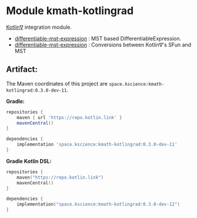 # Module kmath-kotlingrad

[Kotlin∇](https://www.htmlsymbols.xyz/unicode/U+2207) integration module.

 - [differentiable-mst-expression](src/main/kotlin/space/kscience/kmath/kotlingrad/DifferentiableMstExpression.kt) : MST based DifferentiableExpression.
 - [differentiable-mst-expression](src/main/kotlin/space/kscience/kmath/kotlingrad/DifferentiableMstExpression.kt) : Conversions between Kotlin∇'s SFun and MST


## Artifact:

The Maven coordinates of this project are `space.kscience:kmath-kotlingrad:0.3.0-dev-11`.

**Gradle:**
```gradle
repositories {
    maven { url 'https://repo.kotlin.link' }
    mavenCentral()
}

dependencies {
    implementation 'space.kscience:kmath-kotlingrad:0.3.0-dev-11'
}
```
**Gradle Kotlin DSL:**
```kotlin
repositories {
    maven("https://repo.kotlin.link")
    mavenCentral()
}

dependencies {
    implementation("space.kscience:kmath-kotlingrad:0.3.0-dev-11")
}
```
